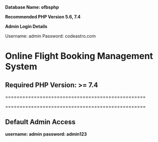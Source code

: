 
**Database Name: ofbsphp**



**Recommended PHP Version 5.6, 7.4**


**Admin Login Details**

Username: admin
Password: codeastro.com


# **Online Flight Booking Management System**

## Required PHP Version: >= 7.4

=================================================



=================================================
## **Default Admin Access**
**username: admin**
**password: admin123**
